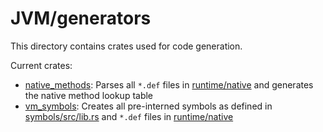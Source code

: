 # JVM/generators

This directory contains crates used for code generation.

Current crates:

* [native_methods](native_methods): Parses all `*.def` files in [runtime/native](../runtime/src/native) and generates the native method lookup table
* [vm_symbols](vm_symbols): Creates all pre-interned symbols as defined in [symbols/src/lib.rs](../symbols/src/lib.rs) and `*.def` files in [runtime/native](../runtime/src/native)